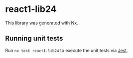 # react1-lib24

This library was generated with [Nx](https://nx.dev).

## Running unit tests

Run `nx test react1-lib24` to execute the unit tests via [Jest](https://jestjs.io).
